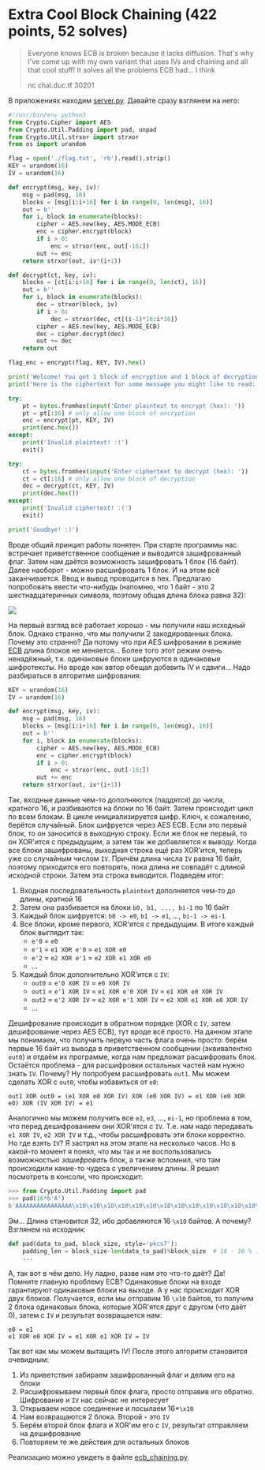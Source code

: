 # Extra Cool Block Chaining (422 points, 52 solves)

> Everyone knows ECB is broken because it lacks diffusion. That's why I've come up with my own variant that uses IVs 
> and chaining and all that cool stuff! It solves all the problems ECB had... I think
>
> nc chal.duc.tf 30201

В приложениях находим [server.py](./server.py). Давайте сразу взглянем на него:
```python
#!/usr/bin/env python3
from Crypto.Cipher import AES
from Crypto.Util.Padding import pad, unpad
from Crypto.Util.strxor import strxor
from os import urandom

flag = open('./flag.txt', 'rb').read().strip()
KEY = urandom(16)
IV = urandom(16)

def encrypt(msg, key, iv):
    msg = pad(msg, 16)
    blocks = [msg[i:i+16] for i in range(0, len(msg), 16)]
    out = b''
    for i, block in enumerate(blocks):
        cipher = AES.new(key, AES.MODE_ECB)
        enc = cipher.encrypt(block)
        if i > 0:
            enc = strxor(enc, out[-16:])
        out += enc
    return strxor(out, iv*(i+1))

def decrypt(ct, key, iv):
    blocks = [ct[i:i+16] for i in range(0, len(ct), 16)]
    out = b''
    for i, block in enumerate(blocks):
        dec = strxor(block, iv)
        if i > 0:
            dec = strxor(dec, ct[(i-1)*16:i*16])
        cipher = AES.new(key, AES.MODE_ECB)
        dec = cipher.decrypt(dec)
        out += dec
    return out

flag_enc = encrypt(flag, KEY, IV).hex()

print('Welcome! You get 1 block of encryption and 1 block of decryption.')
print('Here is the ciphertext for some message you might like to read:', flag_enc)

try:
    pt = bytes.fromhex(input('Enter plaintext to encrypt (hex): '))
    pt = pt[:16] # only allow one block of encryption
    enc = encrypt(pt, KEY, IV)
    print(enc.hex())
except:
    print('Invalid plaintext! :(')
    exit()

try:
    ct = bytes.fromhex(input('Enter ciphertext to decrypt (hex): '))
    ct = ct[:16] # only allow one block of decryption
    dec = decrypt(ct, KEY, IV)
    print(dec.hex())
except:
    print('Invalid ciphertext! :(')
    exit()

print('Goodbye! :)')
```

Вроде общий принцип работы понятен. При старте программы нас встречает приветственное сообщение и выводится
зашифрованный флаг. Затем нам даётся возможность зашифровать 1 блок (16 байт). Далее наоборот -
можно расшифровать 1 блок. И на этом всё заканчивается. Ввод и вывод проводится в hex. Предлагаю попробовать
ввести что-нибудь (напомню, что 1 байт - это 2 шестнадцатеричных символа, поэтому общая длина блока равна 32):

![](https://i.imgur.com/HE2np7E.png)

На первый взгляд всё работает хорошо - мы получили наш исходный блок. Однако странно, что мы получили 2 закодированных
блока. Почему это странно? Да потому что при AES шифровании в режиме [ECB](https://en.wikipedia.org/wiki/Block_cipher_mode_of_operation#Electronic_codebook_(ECB))
длина блоков не меняется... Более того этот режим очень ненадёжный, т.к. одинаковые блоки шифруются в
одинаковые шифротексты. Но вроде как автор обещал добавить IV и сдвиги... Надо разбираться в алгоритме шифрования:
```python
KEY = urandom(16)
IV = urandom(16)

def encrypt(msg, key, iv):
    msg = pad(msg, 16)
    blocks = [msg[i:i+16] for i in range(0, len(msg), 16)]
    out = b''
    for i, block in enumerate(blocks):
        cipher = AES.new(key, AES.MODE_ECB)
        enc = cipher.encrypt(block)
        if i > 0:
            enc = strxor(enc, out[-16:])
        out += enc
    return strxor(out, iv*(i+1))
```

Так, входные данные чем-то дополняются (паддятся) до числа, кратного 16, и разбиваются на блоки по 16 байт. Затем
происходит цикл по всем блокам. В цикле инициализируется шифр. Ключ, к сожалению, берётся случайный.
Блок шифруется через AES ECB. Если это первый блок, то он заносится в выходную строку. Если же блок не первый, то
он XOR'ится с предыдущим, а затем так же добавляется к выводу. Когда все блоки зашифрованы, выходная строка ещё раз 
XOR'ится, теперь уже со случайным числом `IV`. Причём длина числа `IV` равна 16 байт, поэтому приходится его повторять,
пока длина не совпадёт с длиной исходной строки. Затем эта строка выводится. Подведём итог:
1. Входная последовательность `plaintext` дополняется чем-то до длины, кратной 16
2. Затем она разбивается на блоки `b0, b1, ..., bi-1` по 16 байт
3. Каждый блок шифруется: `b0 -> e0`, `b1 -> e1`, ..., `bi-1 -> ei-1`
4. Все блоки, кроме первого, XOR'ятся с предыдущим. В итоге каждый блок выглядит так:
    * `e'0` = `e0`
    * `e'1` = `e1 XOR e'0` = `e1 XOR e0`
    * `e'2` = `e2 XOR e'1` = `e2 XOR e1 XOR e0`
    * ...
5. Каждый блок дополнительно XOR'ится с `IV`:
    * `out0` = `e'0 XOR IV` = `e0 XOR IV`
    * `out1` = `e'1 XOR IV` = `e1 XOR e'0 XOR IV` = `e1 XOR e0 XOR IV`
    * `out2` = `e'2 XOR IV` = `e2 XOR e'1 XOR IV` = `e2 XOR e1 XOR e0 XOR IV`
    * ... 

Дешифрование происходит в обратном порядке (XOR с `IV`, затем дешифрование через AES ECB), тут вроде всё просто. На 
данном этапе мы понимаем, что получить первую часть флага очень просто: берём первые 16 байт из вывода в приветственном 
сообщении (эквивалентно `out0`) и отдаём их программе, когда нам предложат расшифровать блок. Остаётся проблема - для 
расшифровки остальных частей нам нужно знать `IV`. Почему? Ну попробуем расшифровать `out1`. Мы можем сделать XOR с
`out0`, чтобы избавиться от `e0`:
```
out1 XOR out0 = (e1 XOR e0 XOR IV) XOR (e0 XOR IV) = e1 XOR (e0 XOR e0) XOR (IV XOR IV) = e1
```
Аналогично мы можем получить все `e2`, `e3`, ..., `ei-1`, но проблема в том, что перед дешифрованием они XOR'ятся с `IV`.
Т.е. нам надо передавать `e1 XOR IV`, `e2 XOR IV` и т.д., чтобы расшифровать эти блоки корректно. Но где взять `IV`?
Я застрял на этом этапе на несколько часов. Но в какой-то момент я понял, что мы так и не воспользовались
возможностью *зашифровать* блок, а также вспомнил, что там происходили какие-то чудеса с увеличением длины. Я решил 
посмотреть в консоли, что происходит:
```python
>>> from Crypto.Util.Padding import pad
>>> pad(16*b'A')
b'AAAAAAAAAAAAAAAA\x10\x10\x10\x10\x10\x10\x10\x10\x10\x10\x10\x10\x10\x10\x10\x10'
```
Эм... Длина становится 32, ибо добавляются 16 `\x10` байтов. А почему? Взглянем на исходник:
```python
def pad(data_to_pad, block_size, style='pkcs7'):
    padding_len = block_size-len(data_to_pad)%block_size  # 16 - 16 % 16 = 16 - 0 = 16
    ...
```

А, так вот в чём дело. Ну ладно, разве нам это что-то даёт? Да! Помните главную проблему ECB? Одинаковые блоки на
входе гарантируют одинаковые блоки на выходе. А у нас происходит XOR двух блоков. Получается, если мы отправим 16 `\x10`
байтов, то получим 2 блока одинаковых блока, которые XOR'ятся друг с другом (что даёт 0), затем с `IV` и результат 
возвращается нам:
```
e0 = e1
e1 XOR e0 XOR IV = e1 XOR e1 XOR IV = IV
```
Так вот как мы можем вытащить IV! После этого алгоритм становится очевидным:
1. Из приветствия забираем зашифрованный флаг и делим его на блоки
2. Расшифровываем первый блок флага, просто отправив его обратно. Шифрование и `IV` нас сейчас не интересует
3. Открываем новое соединение и посылаем 16*`\x10`
4. Нам возвращаются 2 блока. Второй - это `IV`
5. Берём второй блок флага и XOR'им его с `IV`, результат отправляем на дешифрование
6. Повторяем те же действия для остальных блоков

Реализацию можно увидеть в файле [ecb_chaining.py](./ecb_chaining.py).
